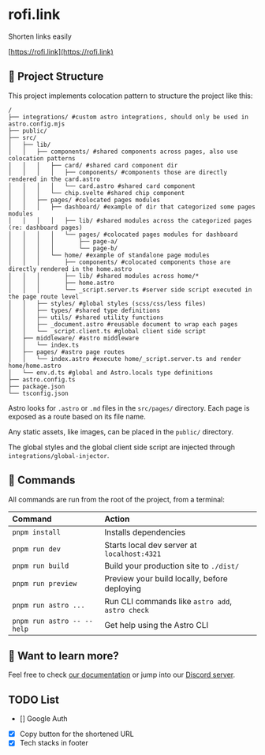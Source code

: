 # rofi.link

Shorten links easily

[https://rofi.link](https://rofi.link)

## 🚀 Project Structure

This project implements colocation pattern to structure the project like this:

```text
/
├── integrations/ #custom astro integrations, should only be used in astro.config.mjs
├── public/
├── src/
│   ├── lib/
│   │   ├── components/ #shared components across pages, also use colocation patterns
│   │   │   ├── card/ #shared card component dir
│   │   │   │   ├── components/ #components those are directly rendered in the card.astro
│   │   │   │   └── card.astro #shared card component
│   │   │   └── chip.svelte #shared chip component
│   │   ├── pages/ #colocated pages modules
│   │   │   ├── dashboard/ #example of dir that categorized some pages modules
│   │   │   │   ├── lib/ #shared modules across the categorized pages (re: dashboard pages)
│   │   │   │   └── pages/ #colocated pages modules for dashboard
│   │   │   │       ├── page-a/
│   │   │   │       └── page-b/
│   │   │   └── home/ #example of standalone page modules
│   │   │       ├── components/ #colocated components those are directly rendered in the home.astro
│   │   │       ├── lib/ #shared modules across home/*
│   │   │       ├── home.astro
│   │   │       └── _script.server.ts #server side script executed in the page route level
│   │   ├── styles/ #global styles (scss/css/less files)
│   │   ├── types/ #shared type definitions
│   │   ├── utils/ #shared utility functions
│   │   ├── _document.astro #reusable document to wrap each pages
│   │   └── _script.client.ts #global client side script
│   ├── middleware/ #astro middleware
│   │   └── index.ts
│   ├── pages/ #astro page routes
│   │   └── index.astro #execute home/_script.server.ts and render home/home.astro
│   └── env.d.ts #global and Astro.locals type definitions
├── astro.config.ts
├── package.json
└── tsconfig.json
```

Astro looks for `.astro` or `.md` files in the `src/pages/` directory. Each page is exposed as a route based on its file name.

Any static assets, like images, can be placed in the `public/` directory.

The global styles and the global client side script are injected through `integrations/global-injector`.

## 🧞 Commands

All commands are run from the root of the project, from a terminal:

| Command                    | Action                                           |
| :------------------------- | :----------------------------------------------- |
| `pnpm install`             | Installs dependencies                            |
| `pnpm run dev`             | Starts local dev server at `localhost:4321`      |
| `pnpm run build`           | Build your production site to `./dist/`          |
| `pnpm run preview`         | Preview your build locally, before deploying     |
| `pnpm run astro ...`       | Run CLI commands like `astro add`, `astro check` |
| `pnpm run astro -- --help` | Get help using the Astro CLI                     |

## 👀 Want to learn more?

Feel free to check [our documentation](https://docs.astro.build) or jump into our [Discord server](https://astro.build/chat).

## TODO List

- [] Google Auth
- [x] Copy button for the shortened URL
- [x] Tech stacks in footer
